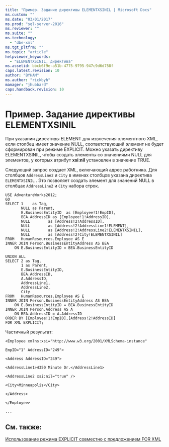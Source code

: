 ```yaml
---
title: "Пример. Задание директивы ELEMENTXSINIL | Microsoft Docs"
ms.custom: ""
ms.date: "03/01/2017"
ms.prod: "sql-server-2016"
ms.reviewer: ""
ms.suite: ""
ms.technology: 
  - "dbe-xml"
ms.tgt_pltfrm: ""
ms.topic: "article"
helpviewer_keywords: 
  - "ELEMENTXSINIL, директива"
ms.assetid: bbcb6f9e-a51b-4775-9795-947c9d6d758f
caps.latest.revision: 10
author: "BYHAM"
ms.author: "rickbyh"
manager: "jhubbard"
caps.handback.revision: 10
---
```

# Пример. Задание директивы ELEMENTXSINIL
  При указании директивы ELEMENT для извлечения элементного XML, если столбец имеет значение NULL, соответствующий элемент не будет сформирован при режиме EXPLICIT. Можно указать директиву ELEMENTXSINIL, чтобы создать элементы со значениями NULL для элементов, у которых атрибут **xsi:nil** установлен в значение TRUE.  
  
 Следующий запрос создает XML, включающий адрес работника. Для столбцов `AddressLine2` и `City` в именах столбцов указана директива `ELEMENTXSINIL` . Это позволяет создать элемент для значений NULL в столбцах `AddressLine2` и `City` набора строк.  
  
```  
USE AdventureWorks2012;  
GO  
SELECT 1    as Tag,  
       NULL as Parent,  
       E.BusinessEntityID  as [Employee!1!EmpID],  
       BEA.AddressID as [Employee!1!AddressID],  
       NULL        as [Address!2!AddressID],  
       NULL        as [Address!2!AddressLine1!ELEMENT],  
       NULL        as [Address!2!AddressLine2!ELEMENTXSINIL],  
       NULL        as [Address!2!City!ELEMENTXSINIL]  
FROM   HumanResources.Employee AS E  
INNER JOIN Person.BusinessEntityAddress AS BEA  
    ON E.BusinessEntityID = BEA.BusinessEntityID  
  
UNION ALL  
SELECT 2 as Tag,  
       1 as Parent,  
       E.BusinessEntityID,  
       BEA.AddressID,  
       A.AddressID,  
       AddressLine1,   
       AddressLine2,  
       City   
FROM   HumanResources.Employee AS E  
INNER JOIN Person.BusinessEntityAddress AS BEA  
    ON E.BusinessEntityID = BEA.BusinessEntityID  
INNER JOIN Person.Address AS A  
    ON BEA.AddressID = A.AddressID  
ORDER BY [Employee!1!EmpID],[Address!2!AddressID]  
FOR XML EXPLICIT;  
```  
  
 Частичный результат:  
  
 `<Employee xmlns:xsi="http://www.w3.org/2001/XMLSchema-instance"`  
  
 `EmpID="1" AddressID="249">`  
  
 `<Address AddressID="249">`  
  
 `<AddressLine1>4350 Minute Dr.</AddressLine1>`  
  
 `<AddressLine2 xsi:nil="true" />`  
  
 `<City>Minneapolis</City>`  
  
 `</Address>`  
  
 `</Employee>`  
  
 `...`  
  
## См. также:  
 [Использование режима EXPLICIT совместно с предложением FOR XML](../../relational-databases/xml/use-explicit-mode-with-for-xml.md)  
  
  